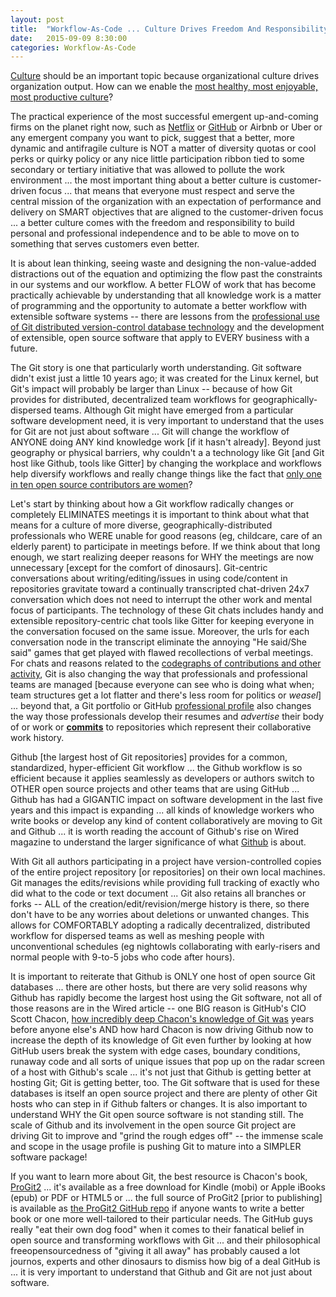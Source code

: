 ```yaml
---
layout: post
title:  "Workflow-As-Code ... Culture Drives Freedom And Responsibility"
date:   2015-09-09 8:30:00
categories: Workflow-As-Code
---
```

[Culture](http://www.forbes.com/sites/joshbersin/2015/03/13/culture-why-its-the-hottest-topic-in-business-today/) should be an important topic because organizational culture drives organization output.  How can we enable the [most healthy, most enjoyable, most productive culture](http://www.slideshare.net/reed2001/culture-1798664)?  

The practical experience of the most successful emergent up-and-coming firms on the planet right now, such as [Netflix](http://techblog.netflix.com/) or [GitHub](https://youtu.be/2fBNuK6CRmA?t=54m46s) or Airbnb or Uber or any emergent company you want to pick, suggest that a better, more dynamic and antifragile culture is NOT a matter of diversity quotas or cool perks or quirky policy or any nice little participation ribbon tied to some secondary or tertiary initiative that was allowed to pollute the work environment ... the most important thing about a better culture is customer-driven focus ... that means that everyone must respect and serve the central mission of the organization with an expectation of performance and delivery on SMART objectives that are aligned to the customer-driven focus ... a better culture comes with the freedom and responsibility to build personal and professional independence and to be able to move on to something that serves customers even better.  

It is about lean thinking, seeing waste and designing the non-value-added distractions out of the equation and optimizing the flow past the constraints in our systems and our workflow.   A better FLOW of work that has become practically achievable by understanding that all knowledge work is a matter of programming and the opportunity to automate a better workflow with extensible software systems -- there are lessons from the [professional use of Git distributed version-control database technology](http://git-scm.com/book/en/v2) and the development of extensible, open source software that apply to EVERY business with a future.  

The Git story is one that particularly worth understanding.  Git software didn't exist just a little 10 years ago; it was created for the Linux kernel, but Git's impact will probably be larger than Linux -- because of how Git provides for distributed, decentralized team workflows for geographically-dispersed teams.  Although Git might have emerged from a particular software development need, it is very important to understand that the uses for Git are not just about software ... Git will change the workflow of ANYONE doing ANY kind knowledge work [if it hasn't already].  Beyond just geography or physical barriers, why couldn't a a technology like Git [and Git host like Github, tools like Gitter] by changing the workplace and workflows help diversify workflows and really change things like the fact that [only one in ten open source contributors are women](https://www.os4w.org/)?  

Let's start by thinking about how a Git workflow radically changes or completely ELIMINATES meetings it is important to think about what that means for a culture of more diverse, geographically-distributed professionals who WERE unable for good reasons (eg, childcare, care of an elderly parent) to participate in meetings before.  If we think about that long enough, we start realizing deeper reasons for WHY the meetings are now unnecessary [except for the comfort of dinosaurs].  Git-centric conversations about writing/editing/issues in using code/content in repositories gravitate toward a continually transcripted chat-driven 24x7 conversation which does not need to interrupt the other work and mental focus of participants.  The technology of these Git chats includes handy and extensible repository-centric chat tools like Gitter for keeping everyone in the conversation focused on the same issue.  Moreover, the urls for each conversation node in the transcript eliminate the annoying "He said/She said" games that get played with flawed recollections of verbal meetings.  For chats and reasons related to the [codegraphs of contributions and other activity](https://help.github.com/categories/graphs-and-contributions/), Git is also changing the way that professionals and professional teams are managed [because everyone can see who is doing what when; team structures get a lot flatter and there's less room for politics or *weasel*] ... beyond that, a Git portfolio or GitHub [professional profile](https://help.github.com/articles/viewing-contributions-on-your-profile-page/) also changes the way those professionals develop their resumes and *advertise* their body of or work or **[commits](https://help.github.com/categories/commits/)** to repositories which represent their collaborative work history.

Github [the largest host of Git repositories] provides for a common, standardized, hyper-efficient Git workflow ... the Github workflow is so efficient because it applies seamlessly as developers or authors switch to OTHER open source projects and other teams that are using GitHub ... Github has had a GIGANTIC impact on software development in the last five years and this impact is expanding ... all kinds of knowledge workers who write books or develop any kind of content collaboratively are moving to Git and Github  ... it is worth reading the account of Github's rise on Wired magazine to understand the larger significance of what [Github](http://www.wired.com/tag/github/) is about.

With Git all authors participating in a project have version-controlled copies of the entire project repository [or repositories] on their own local machines.  Git manages the edits/revisions while providing full tracking of exactly who did what to the code or text document ... Git also retains all branches or forks -- ALL of the creation/edit/revision/merge history is there, so there don't have to be any worries about deletions or unwanted changes.  This allows for COMFORTABLY adopting a radically decentralized, distributed workflow for dispersed teams as well as meshing people with unconventional schedules (eg nightowls collaborating with early-risers and normal people with 9-to-5 jobs who code after hours).

It is important to reiterate that Github is ONLY one host of open source Git databases ... there are other hosts, but there are very solid reasons why Github has rapidly become the largest host using the Git software, not all of those reasons are in the Wired article -- one BIG reason is GitHub's CIO Scott Chacon, [how incredibly deep Chacon's knowledge of Git was](https://youtu.be/ZDR433b0HJY) years before anyone else's AND how hard Chacon is now driving Github now to increase the depth of its knowledge of Git even further by looking at how GitHub users break the system with edge cases, boundary conditions, runaway code and all sorts of unique issues that pop up on the radar screen of a host with Github's scale ... it's not just that Github is getting better at hosting Git; Git is getting better, too.  The Git software that is used for these databases is itself an open source project and there are plenty of other Git hosts who can step in if Github falters or changes. It is also important to understand WHY the Git open source software is not standing still.  The scale of Github and its involvement in the open source Git project are driving Git to improve and "grind the rough edges off" -- the immense scale and scope in the usage profile is pushing Git to mature into a SIMPLER software package!   

If you want to learn more about Git, the best resource is Chacon's book, [ProGit2](https://github.com/progit/progit2) ... it's available as a free download for Kindle (mobi) or Apple iBooks (epub) or PDF or HTML5 or ... the full source of ProGit2 [prior to publishing] is available as [the ProGit2 GitHub repo](https://github.com/progit/progit2) if anyone wants to write a better book or one more well-tailored to their particular needs.  The GitHub guys really "eat their own dog food" when it comes to their fanatical belief in open source and transforming workflows with Git ... and their philosophical freeopensourcedness of "giving it all away" has probably caused a lot journos, experts and other dinosaurs to dismiss how big of a deal GitHub is ... it is very important to understand that Github and Git are not just about software.
